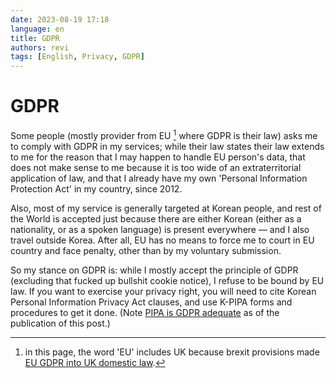 ```yaml
---
date: 2023-08-19 17:18
language: en
title: GDPR
authors: revi
tags: [English, Privacy, GDPR]
---
```


<!--
SPDX-FileCopyrightText: (C) 2023 Hong Yongmin (https://revi.xyz/) <yewon@revi.email>

SPDX-License-Identifier: LicenseRef-CC-BY-ND-2.0-KR
-->

# GDPR

Some people (mostly provider from EU [^1] where GDPR is their law) asks me to
comply with GDPR in my services; while their law states their law extends to me
for the reason that I may happen to handle EU person's data, that does not make
sense to me because it is too wide of an extraterritorial application of law,
and that I already have my own 'Personal Information Protection Act' in my
country, since 2012.

Also, most of my service is generally targeted at Korean people, and rest of the
World is accepted just because there are either Korean (either as a nationality,
or as a spoken language) is present everywhere — and I also travel outside Korea.
After all, EU has no means to force me to court in EU country and face penalty,
other than by my voluntary submission.

<!-- truncate -->

So my stance on GDPR is: while I mostly accept the principle of GDPR (excluding
that fucked up bullshit cookie notice), I refuse to be bound by EU law.
If you want to exercise your privacy right, you will need to cite Korean Personal
Information Privacy Act clauses, and use K-PIPA forms and procedures to get it done.
(Note [PIPA is GDPR adequate](https://eur-lex.europa.eu/legal-content/EN/TXT/?uri=CELEX%3A32022D0254)
as of the publication of this post.)

[^1]:
    in this page, the word 'EU' includes UK because brexit provisions made
    [EU GDPR into UK domestic law](https://ico.org.uk/for-organisations/data-protection-and-the-eu/overview-data-protection-and-the-eu/#GDPR).

